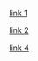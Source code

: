 [link 1](pictures/newdirectory/index.html#L7)

[link 2](pictures/elements.html)

[link 4](pictures/education.html)

